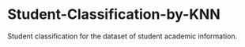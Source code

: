 # Student-Classification-by-KNN
Student classification for the dataset of student academic information.

